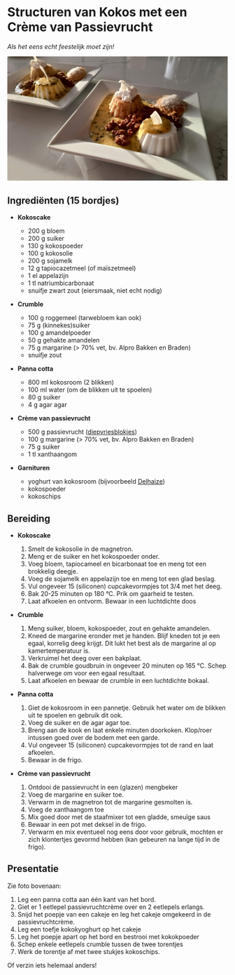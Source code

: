 # Structuren van Kokos met een Crème van Passievrucht
*Als het eens echt feestelijk moet zijn!*

![dessertbordje](images/kokos-passievrucht-dessert.jpg)

## Ingrediënten (15 bordjes)

* **Kokoscake**
  *	200 g bloem
  *	200 g suiker
  *	130 g kokospoeder 
  *	100 g kokosolie
  *	200 g sojamelk
  *	12 g tapiocazetmeel (of maïszetmeel)
  *	1 el appelazijn
  *	1 tl natriumbicarbonaat
  * snuifje zwart zout (eiersmaak, niet echt nodig)


* **Crumble**
  * 100 g roggemeel (tarwebloem kan ook)
  * 75 g (kinnekes)suiker
  * 100 g amandelpoeder
  * 50 g gehakte amandelen
  * 75 g margarine (> 70% vet, bv. Alpro Bakken en Braden)
  * snuifje zout


* **Panna cotta**
  * 800 ml kokosroom (2 blikken)
  * 100 ml water (om de blikken uit te spoelen)
  * 80 g suiker
  * 4 g agar agar
 

* **Crème van passievrucht**
  * 500 g passievrucht ([diepvriesblokjes](https://www.delhaize.be/nl/shop/Diepvries/Dessert/Fruit/Blokjes-Passievrucht/p/S2022032800447810096))
  * 100 g margarine (> 70% vet, bv. Alpro Bakken en Braden)
  * 75 g suiker
  * 1 tl xanthaangom


* **Garnituren**
  * yoghurt van kokosroom (bijvoorbeeld [Delhaize](https://www.delhaize.be/nl/shop/Bewuste-voeding/Zero-lactose/Yoghurt-en-Dessert/Yoghourt-Soja-Naturel-Ongezoet/p/F2019122700049020000))
  * kokospoeder
  * kokoschips

## Bereiding

* **Kokoscake**
  1. Smelt de kokosolie in de magnetron.
  2. Meng er de suiker en het kokospoeder onder.
  3. Voeg bloem, tapiocameel en bicarbonaat toe en meng tot een brokkelig deegje.
  4. Voeg de sojamelk en appelazijn toe en meng tot een glad beslag.
  5. Vul ongeveer 15 (siliconen) cupcakevormpjes tot 3/4 met het deeg.
  6. Bak 20-25 minuten op 180 &deg;C. Prik om gaarheid te testen.
  7. Laat afkoelen en ontvorm. Bewaar in een luchtdichte doos


* **Crumble**
  1. Meng suiker, bloem, kokospoeder, zout en gehakte amandelen.
  2. Kneed de margarine eronder met je handen. Blijf kneden tot je een egaal, korrelig deeg krijgt. Dit lukt het best als de margarine al op kamertemperatuur is.
  3. Verkruimel het deeg over een bakplaat.
  4. Bak de crumble goudbruin in ongeveer 20 minuten op 165 &deg;C. Schep halverwege om voor een egaal resultaat.
  5. Laat afkoelen en bewaar de crumble in een luchtdichte bokaal.


* **Panna cotta**
  1. Giet de kokosroom in een pannetje. Gebruik het water om de blikken uit te spoelen en gebruik dit ook.
  2. Voeg de suiker en de agar agar toe. 
  3. Breng aan de kook en laat enkele minuten doorkoken. Klop/roer intussen goed over de bodem met een garde.
  4. Vul ongeveer 15 (siliconen) cupcakevormpjes tot de rand en laat afkoelen.
  5. Bewaar in de frigo. 


* **Crème van passievrucht**
  1. Ontdooi de passievrucht in een (glazen) mengbeker
  2. Voeg de margarine en suiker toe. 
  3. Verwarm in de magnetron tot de margarine gesmolten is. 
  4. Voeg de xanthaangom toe 
  5. Mix goed door met de staafmixer tot een gladde, smeuïge saus 
  6. Bewaar in een pot met deksel in de frigo. 
  7. Verwarm en mix eventueel nog eens door voor gebruik, mochten er zich klontertjes gevormd hebben (kan gebeuren na lange tijd in de frigo).
  

## Presentatie

Zie foto bovenaan:
  1. Leg een panna cotta aan één kant van het bord.
  2. Giet er 1 eetlepel passievruchtcrème over en 2 eetlepels erlangs.
  3. Snijd het poepje van een cakeje en leg het cakeje omgekeerd in de passievruchtcrème.
  4. Leg een toefje kokokyoghurt op het cakeje
  5. Leg het poepje apart op het bord en bestrooi met kokokpoeder
  6. Schep enkele eetlepels crumble tussen de twee torentjes
  7. Werk de torentje af met twee stukjes kokoschips.

Of verzin iets helemaal anders!